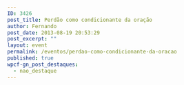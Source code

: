 ```yaml
---
ID: 3426
post_title: Perdão como condicionante da oração
author: Fernando
post_date: 2013-08-19 20:53:29
post_excerpt: ""
layout: event
permalink: /eventos/perdao-como-condicionante-da-oracao
published: true
wpcf-gn_post_destaques:
  - nao_destaque
---
```

